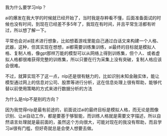 我为什么要学习nlp？

ai的爆发在我大学的时候就已经开始了，当时我是存粹看不懂，后面准备面试的时候也没有时间，到现在已经差不多5年了，我现在有时间，并且平常生活都有听过，所以想了解一下。

平常也会对ai技术进行想象，比如想着游戏里能自己通过白话文来构建一个人格、武器，这种，但其实现在想想，ai都需要训练集训练，ai最终的目标就是模拟人格、复制人格，像gpt那样万能的模型可以从网络上得到训练集，但个人、或者虚拟人格都很难获得完整的训练集，所以只要在行为采集上没有突破，复制人格应该会很难。

不过，就算实现不了这一点，nlp还是很有魅力的，比如识别未知金融实体，能让模型通过网上的信息对公司、股票等进行分析，这在信息处理上很有帮助，能够代替以前使用策略的方式来进行数据分析的方法

为什么是nlp不是别的方向？

因为我觉得nlp是最有前途的，前面说过ai的最终目标是模拟人格，而无论是图像识别、让ai自动工作，都是要基于够智能，而训练人格就是需要文字描述，所以自然语言处理就是最前面的，虽然这个方向很大，可能对现在的我没有帮助，而且学习ai很有门槛，但好奇就总是会使人想要去做。